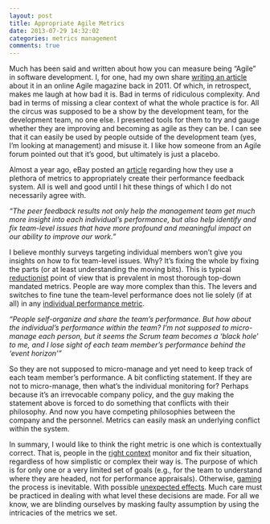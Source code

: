```yaml
---
layout: post
title: Appropriate Agile Metrics
date: 2013-07-29 14:32:02
categories: metrics management
comments: true
---
```

Much has been said and written about how you can measure being “Agile” in software development. I, for one, had my own share [writing an article](http://www.agilerecord.com/agilerecord_07.pdf) about it in an online Agile magazine back in 2011. Of which, in retrospect, makes me laugh at how bad it is. Bad in terms of ridiculous complexity. And bad in terms of missing a clear context of what the whole practice is for. All the circus was supposed to be a show by the development team, for the development team, no one else. I presented tools for them to try and gauge whether they are improving and becoming as agile as they can be. I can see that it can easily be used by people outside of the development team (yes, I’m looking at management) and misuse it. I like how someone from an Agile forum pointed out that it’s good, but ultimately is just a placebo.

Almost a year ago, eBay posted an [article](http://www.ebaytechblog.com/2012/08/03/now-you-see-it-a-peer-feedback-system-for-scrum-teams/) regarding how they use a plethora of metrics to appropriately create their performance feedback system. All is well and good until I hit these things of which I do not necessarily agree with.

_“The peer feedback results not only help the management team get much more insight into each individual’s performance, but also help identify and fix team-level issues that have more profound and meaningful impact on our ability to improve our work.”_

I believe monthly surveys targeting individual members won’t give you insights on how to fix team-level issues. Why? It’s fixing the whole by fixing the parts (or at least understanding the moving bits). This is typical [reductionist](https://en.wikipedia.org/wiki/Reductionism) point of view that is prevalent in most thorough top-down mandated metrics. People are way more complex than this. The levers and switches to fine tune the team-level performance does not lie solely (if at all) in any [individual performance metric](https://en.wikipedia.org/wiki/Fallacy_of_division).

_“People self-organize and share the team’s performance. But how about the individual’s performance within the team? I’m not supposed to micro-manage each person, but it seems the Scrum team becomes a ‘black hole’ to me, and I lose sight of each team member’s performance behind the ‘event horizon’”_

So they are not supposed to micro-manage and yet need to keep track of each team member’s performance. A bit conflicting statement. If they are not to micro-manage, then what’s the individual monitoring for? Perhaps because it’s an irrevocable company policy, and the guy making the statement above is forced to do something that conflicts with their philosophy. And now you have competing philosophies between the company and the personnel. Metrics can easily mask an underlying conflict within the system.

In summary, I would like to think the right metric is one which is contextually correct. That is, people in the [right context](http://en.wikipedia.org/wiki/Privileged_access) monitor and fix their situation, regardless of how simplistic or complex their way is. The purpose of which is for only one or a very limited set of goals (e.g., for the team to understand where they are headed, not for performance appraisals). Otherwise, [gaming](http://en.wikipedia.org/wiki/Gaming_the_system) the process is inevitable. With possible [unexpected effects](http://en.wikipedia.org/wiki/Observer-expectancy_effect). Much care must be practiced in dealing with what level these decisions are made. For all we know, we are blinding ourselves by masking faulty assumption by using the intricacies of the metrics we set.


